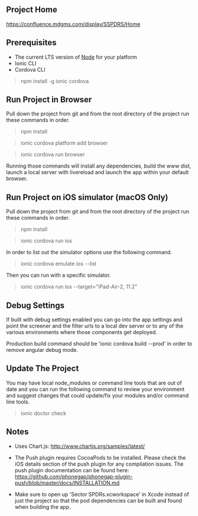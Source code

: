 ## Project Home ##
https://confluence.mdgms.com/display/SSPDRS/Home

## Prerequisites ##
- The current LTS version of [Node](https://nodejs.org/en/download/) for your platform
- Ionic CLI
- Cordova CLI

> npm install -g ionic cordova

## Run Project in Browser ##
Pull down the project from git and from the root directory of the project run
these commands in order.
> npm install

> ionic cordova platform add browser

> ionic cordova run browser

Running those commands will install any dependencies, build the www dist, launch
a local server with livereload and launch the app within your default browser.

## Run Project on iOS simulator (macOS Only) ##
Pull down the project from git and from the root directory of the project run
these commands in order.
> npm install

> ionic cordova run ios

In order to list out the simulator options use the following command.
> ionic cordova emulate ios --list

Then you can run with a specific simulator.
> ionic cordova run ios --target="iPad-Air-2, 11.2"

## Debug Settings
If built with debug settings enabled you can go into the app settings and point the screener and the filter urls to a local dev server or to any of the various environments where those components get deployed.

Production build command should be 'ionic cordova build --prod' in order to remove angular debug mode.

## Update The Project
You may have local node_modules or command line tools that are out of date and you can run the following command to review your environment and suggest changes that could update/fix your modules and/or command line tools.
> ionic doctor check

## Notes
- Uses Chart.js: http://www.chartjs.org/samples/latest/

- The Push plugin requires CocoaPods to be installed. Please check the iOS details section of the push plugin for any compilation issues. The push plugin documentation can be found here: https://github.com/phonegap/phonegap-plugin-push/blob/master/docs/INSTALLATION.md

- Make sure to open up 'Sector SPDRs.xcworkspace' in Xcode instead of just the project so that the pod dependencies can be built and found when building the app.
